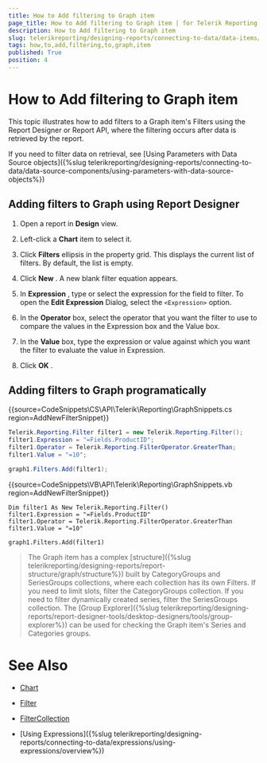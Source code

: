 ```yaml
---
title: How to Add filtering to Graph item
page_title: How to Add filtering to Graph item | for Telerik Reporting Documentation
description: How to Add filtering to Graph item
slug: telerikreporting/designing-reports/connecting-to-data/data-items/filtering-data/how-to-add-filtering-to-graph-item
tags: how,to,add,filtering,to,graph,item
published: True
position: 4
---
```


# How to Add filtering to Graph item

This topic illustrates how to add filters to a Graph item's Filters using the Report Designer or Report API, where the filtering occurs after data is retrieved by the report.       

If you need to filter data on retrieval, see [Using Parameters with Data Source objects]({%slug telerikreporting/designing-reports/connecting-to-data/data-source-components/using-parameters-with-data-source-objects%})

## Adding filters to Graph using Report Designer

1. Open a report in __Design__  view.             

1. Left-click a __Chart__  item to select it.             

1. Click __Filters__  ellipsis in the property grid. This displays the current list of filters. By default, the list is empty.             

1. Click __New__ . A new blank filter equation appears.             

1. In __Expression__ , type or select the expression for the field to filter. To open the __Edit Expression__  Dialog, select the ```<Expression>``` option.             

1. In the __Operator__  box, select the operator that you want the filter to use to compare the values in the Expression box and the Value box.             

1. In the __Value__  box, type the expression or value against which you want the filter to evaluate the value in Expression.             

1. Click __OK__ .             

## Adding filters to Graph programatically

{{source=CodeSnippets\CS\API\Telerik\Reporting\GraphSnippets.cs region=AddNewFilterSnippet}}
````C#
Telerik.Reporting.Filter filter1 = new Telerik.Reporting.Filter();
filter1.Expression = "=Fields.ProductID";
filter1.Operator = Telerik.Reporting.FilterOperator.GreaterThan;
filter1.Value = "=10";

graph1.Filters.Add(filter1);
````
{{source=CodeSnippets\VB\API\Telerik\Reporting\GraphSnippets.vb region=AddNewFilterSnippet}}
````VB
Dim filter1 As New Telerik.Reporting.Filter()
filter1.Expression = "=Fields.ProductID"
filter1.Operator = Telerik.Reporting.FilterOperator.GreaterThan
filter1.Value = "=10"

graph1.Filters.Add(filter1)
````

> The Graph item has a complex [structure]({%slug telerikreporting/designing-reports/report-structure/graph/structure%}) built by CategoryGroups and SeriesGroups collections, where each collection has its own Filters. If you need to limit slots, filter the CategoryGroups collection. If you need to filter dynamically created series, filter the SeriesGroups collection. The [Group Explorer]({%slug telerikreporting/designing-reports/report-designer-tools/desktop-designers/tools/group-explorer%}) can be used for checking the Graph item's Series and Categories groups.           

# See Also

 * [Chart](/reporting/api/Telerik.Reporting.Chart) 

 * [Filter](/reporting/api/Telerik.Reporting.Filter) 

 * [FilterCollection](/reporting/api/Telerik.Reporting.FilterCollection) 

 * [Using Expressions]({%slug telerikreporting/designing-reports/connecting-to-data/expressions/using-expressions/overview%})

